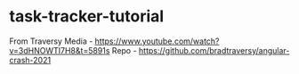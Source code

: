 # task-tracker-tutorial
From Traversy Media - https://www.youtube.com/watch?v=3dHNOWTI7H8&t=5891s
Repo - https://github.com/bradtraversy/angular-crash-2021
